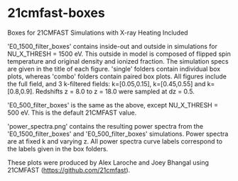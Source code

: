 # 21cmfast-boxes
Boxes for 21CMFAST Simulations with X-ray Heating Included

'E0_1500_filter_boxes' contains inside-out and outside in simulations for NU_X_THRESH = 1500 eV. This outside in model is composed of flipped spin temperature
and original density and ionized fraction. The simulation specs are given in the title of each figure. 'single' folders contain individual box plots,
whereas 'combo' folders contain paired box plots. All figures include the full field, and 3 k-filtered fields: k=[0.05,0.15], k=[0.45,0.55] and k=[0.8,0.9].
Redshifts z = 8.0 to z = 18.0 were sampled at dz = 0.5.

'E0_500_filter_boxes' is the same as the above, except NU_X_THRESH = 500 eV. This is the default 21CMFAST value.

'power_spectra.png' contains the resulting power spectra from the 'E0_1500_filter_boxes' and 'E0_500_filter_boxes' simulations. Power spectra are at fixed k
and varying z. All power spectra curve labels correspond to the labels given in the box folders.

These plots were produced by Alex Laroche and Joey Bhangal using 21CMFAST (https://github.com/21cmfast).
